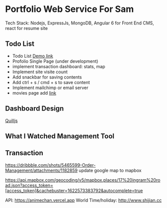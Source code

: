 # Portfolio Web Service For Sam

Tech Stack: Nodejs, ExpressJs, MongoDB, Angular 6 for Front End CMS, react for resume site

## Todo List

* Todo List [Demo link](https://samliweisen.herokuapp.com/#/todo)
* Profolio Single Page (under development)
* implement transaction dashboard: stats, map
* Implement site visite count
* Add snackbar for saving contents
* Add ctrl + s / cmd + s to save content
* Implement mailchimp or email server
* movies page add [link](https://piaofang.maoyan.com/dashboard-ajax/movie)

## Dashboard Design
[Quilljs](https://quilljs.com)

## What I Watched Management Tool

## Transaction
https://dribbble.com/shots/5465599-Order-Management/attachments/1182859
update google map to mapbox

https://api.mapbox.com/geocoding/v5/mapbox.places/17%20ingram%20road.json?access_token=[access_token]&cachebuster=1622573383792&autocomplete=true


API: https://animechan.vercel.app
World Time/holiday: http://www.shijian.cc
